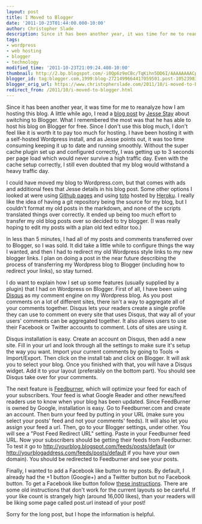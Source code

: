 ```yaml
---
layout: post
title: I Moved to Blogger
date: '2011-10-23T01:44:00.000-10:00'
author: Christopher Slade
description: Since it has been another year, it was time for me to reanalyze how I am hosting this blog. A little while ago, I read a blog post by Jesse Stay about switching to Blogger. What I remembered the most was that he has able to host his blog on Blogger for free. Since I don't use this blog much, I don't feel like it is worth it to pay too much for hosting.
tags:
- wordpress
- web hosting
- blogger
- technology
modified_time: '2011-10-23T21:09:24.408-10:00'
thumbnail: http://2.bp.blogspot.com/-i0Qp6z9oCBc/TqKihn5DD6I/AAAAAAAACp4/0zmld8hSQ9M/s72-c/download.jpeg
blogger_id: tag:blogger.com,1999:blog-2721499664417059501.post-1052398323566366468
blogger_orig_url: https://www.christopherslade.com/2011/10/i-moved-to-blogger.html
redirect_from: /2011/10/i-moved-to-blogger.html
---
```


Since it has been another year, it was time for me to reanalyze how I am hosting this blog. A little while ago, I read a [blog post](http://www.staynalive.com/2011/05/why-as-developer-i-switched-to.html) by [Jesse Stay](http://staynalive.com/) about switching to Blogger. What I remembered the most was that he has able to host his blog on Blogger for free. Since I don't use this blog much, I don't feel like it is worth it to pay too much for hosting.  I have been hosting it with a self-hosted Wordpress install, and as Jesse points out, it was too time consuming keeping it up to date and running smoothly.  Without the super cache plugin set up and configured correctly, I was getting up to 3 seconds per page load which would never survive a high traffic day. Even with the cache setup correctly, I still even doubted that my blog would withstand a heavy traffic day.

I could have moved my blog to Wordpress.com, but that comes with ads and additional fees that Jesse details in his blog post. Some other options I looked at were using [Github pages](http://pages.github.com/) and using [toto](https://github.com/cloudhead/toto) hosted by [Heroku](http://heroku.com/). I really like the idea of having a git repository being the source for my blog, but I couldn't format my old posts in the markdown, and none of the scripts translated things over correctly. It ended up being too much effort to transfer my old blog posts over so decided to try blogger. (I was really hoping to edit my posts with a plan old text editor too.)

In less than 5 minutes, I had all of my posts and comments transferred over to Blogger, so I was sold. It did take a little while to configure things the way I wanted, and then I had to redirect my old Wordpress style links to my new blogger links. I plan on doing a post in the near future describing the process of transferring my Wordpress blog to Blogger (including how to redirect your links), so stay turned.

I do want to explain how I set up some features (usually supplied by a plugin) that I had on Wordpress on Blogger.  First of all, I have been using [Disqus](http://disqus.com/) as my comment engine on my Wordpress blog.  As you post comments on a lot of different sites, there isn't a way to aggregate all of your comments together.  Disqus lets your readers create a single profile they can use to comment on every site that uses Disqus, that way all of your users' comments can be aggregated together. It also allows users to use their Facebook or Twitter accounts to comment.  Lots of sites are using it.

Disqus installation is easy. Create an account on Disqus, then add a new site. Fill in your url and look through all the settings to make sure it's setup the way you want. Import your current comments by going to Tools -> Import/Export. Then click on the install tab and click on Blogger. It will ask you to select your blog. Once you finished with that, you will have a Disqus widget. Add it to your layout (preferably on the bottom part).  You should see Disqus take over for your comments.

The next feature is [Feedburner](http://feedburner.com/), which will optimize your feed for each of your subscribers.  Your feed is what Google Reader and other news/feed readers use to know when your blog has been updated. Since FeedBurner is owned by Google, installation is easy. Go to Feedburner.com and create an account. Then burn your feed by putting in your URL (make sure you select your posts' feed and not your comments' feeds).  It will also let you assign your feed a url. Then, go to your Blogger settings, under other.  You will see a "Post Feed Redirect URL" setting. Paste in your Feedburner feed URL. Now your subscribers should be getting their feeds from Feedburner.  To test it go to http://yourblog.blogspot.com/feeds/posts/default (or  http://yourblogaddress.com/feeds/posts/default if you have your own domain).  You should be redirected to Feedburner and see your posts.

Finally, I wanted to add a Facebook like button to my posts. By default, I already had the +1 button (Google+) and a Twitter button but no Facebook button. To get a Facebook like button follow [these instructions](http://www.bloggerplugins.org/2010/04/facebook-like-button-for-blogger.html). There are some old instructions that don't work for the current layouts so be careful.  If your like count is strangely high (around 16,000 likes), than your readers will be liking some page called post.url instead of your post!

Sorry for the long post, but I hope the information is helpful.
